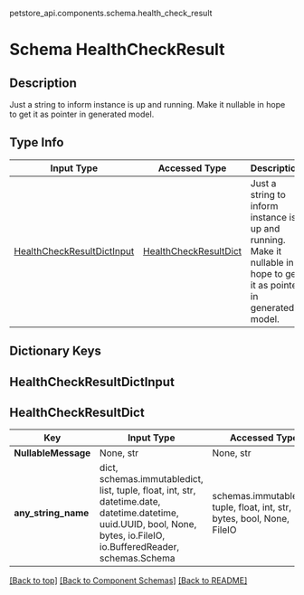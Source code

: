 petstore_api.components.schema.health_check_result
# Schema HealthCheckResult

## Description
Just a string to inform instance is up and running. Make it nullable in hope to get it as pointer in generated model.

## Type Info
Input Type | Accessed Type | Description | Notes
------------ | ------------- | ------------- | -------------
[HealthCheckResultDictInput](#healthcheckresultdictinput) | [HealthCheckResultDict](#healthcheckresultdict) | Just a string to inform instance is up and running. Make it nullable in hope to get it as pointer in generated model. |

## Dictionary Keys
## HealthCheckResultDictInput
## HealthCheckResultDict

Key | Input Type | Accessed Type | Description | Notes
------------ | ------------- | ------------- | ------------- | -------------
**NullableMessage** | None, str | None, str |  | [optional]
**any_string_name** | dict, schemas.immutabledict, list, tuple, float, int, str, datetime.date, datetime.datetime, uuid.UUID, bool, None, bytes, io.FileIO, io.BufferedReader, schemas.Schema | schemas.immutabledict, tuple, float, int, str, bytes, bool, None, FileIO | any string name can be used but the value must be the correct type | [optional]

[[Back to top]](#top) [[Back to Component Schemas]](../../../README.md#Component-Schemas) [[Back to README]](../../../README.md)
